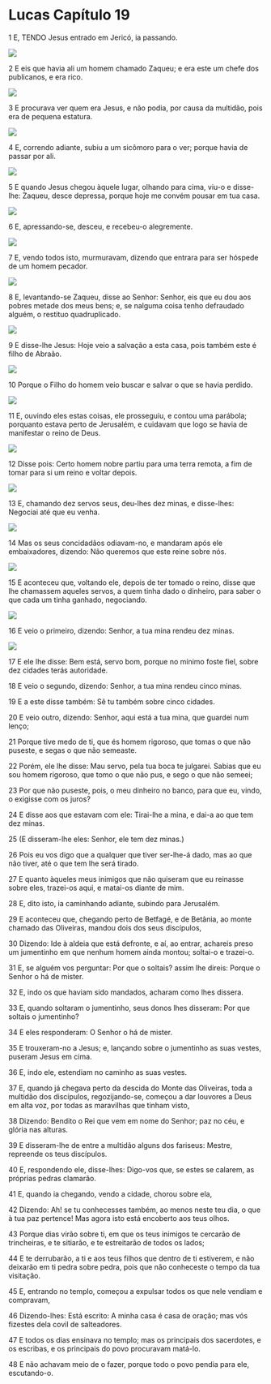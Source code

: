 # Lucas Capítulo 19

1	E, TENDO Jesus entrado em Jericó, ia passando.

![](.img/42_Lk_19_01_RG.jpg)

2	E eis que havia ali um homem chamado Zaqueu; e era este um chefe dos publicanos, e era rico.

![](.img/42_Lk_19_02_RG.jpg)

3	E procurava ver quem era Jesus, e não podia, por causa da multidão, pois era de pequena estatura.

![](.img/42_Lk_19_03_RG.jpg)

4	E, correndo adiante, subiu a um sicômoro para o ver; porque havia de passar por ali.

![](.img/42_Lk_19_04_RG.jpg)

5	E quando Jesus chegou àquele lugar, olhando para cima, viu-o e disse-lhe: Zaqueu, desce depressa, porque hoje me convém pousar em tua casa.

![](.img/42_Lk_19_05_RG.jpg)

6	E, apressando-se, desceu, e recebeu-o alegremente.

![](.img/42_Lk_19_06_RG.jpg)

7	E, vendo todos isto, murmuravam, dizendo que entrara para ser hóspede de um homem pecador.

![](.img/42_Lk_19_07_RG.jpg)

8	E, levantando-se Zaqueu, disse ao Senhor: Senhor, eis que eu dou aos pobres metade dos meus bens; e, se nalguma coisa tenho defraudado alguém, o restituo quadruplicado.

![](.img/42_Lk_19_08_RG.jpg)

9	E disse-lhe Jesus: Hoje veio a salvação a esta casa, pois também este é filho de Abraão.

![](.img/42_Lk_19_09_RG.jpg)

10	Porque o Filho do homem veio buscar e salvar o que se havia perdido.

![](.img/42_Lk_19_10_RG.jpg)

11	E, ouvindo eles estas coisas, ele prosseguiu, e contou uma parábola; porquanto estava perto de Jerusalém, e cuidavam que logo se havia de manifestar o reino de Deus.

![](.img/42_Lk_19_11_RG.jpg)

12	Disse pois: Certo homem nobre partiu para uma terra remota, a fim de tomar para si um reino e voltar depois.

![](.img/42_Lk_19_12_RG.jpg)

13	E, chamando dez servos seus, deu-lhes dez minas, e disse-lhes: Negociai até que eu venha.

![](.img/42_Lk_19_13_RG.jpg)

14	Mas os seus concidadãos odiavam-no, e mandaram após ele embaixadores, dizendo: Não queremos que este reine sobre nós.

![](.img/42_Lk_19_14_RG.jpg)

15	E aconteceu que, voltando ele, depois de ter tomado o reino, disse que lhe chamassem aqueles servos, a quem tinha dado o dinheiro, para saber o que cada um tinha ganhado, negociando.

![](.img/42_Lk_19_15_RG.jpg)

16	E veio o primeiro, dizendo: Senhor, a tua mina rendeu dez minas.

![](.img/42_Lk_19_16_RG.jpg)

17	E ele lhe disse: Bem está, servo bom, porque no mínimo foste fiel, sobre dez cidades terás autoridade.

18	E veio o segundo, dizendo: Senhor, a tua mina rendeu cinco minas.

19	E a este disse também: Sê tu também sobre cinco cidades.

20	E veio outro, dizendo: Senhor, aqui está a tua mina, que guardei num lenço;

21	Porque tive medo de ti, que és homem rigoroso, que tomas o que não puseste, e segas o que não semeaste.

22	Porém, ele lhe disse: Mau servo, pela tua boca te julgarei. Sabias que eu sou homem rigoroso, que tomo o que não pus, e sego o que não semeei;

23	Por que não puseste, pois, o meu dinheiro no banco, para que eu, vindo, o exigisse com os juros?

24	E disse aos que estavam com ele: Tirai-lhe a mina, e dai-a ao que tem dez minas.

25	(E disseram-lhe eles: Senhor, ele tem dez minas.)

26	Pois eu vos digo que a qualquer que tiver ser-lhe-á dado, mas ao que não tiver, até o que tem lhe será tirado.

27	E quanto àqueles meus inimigos que não quiseram que eu reinasse sobre eles, trazei-os aqui, e matai-os diante de mim.

28	E, dito isto, ia caminhando adiante, subindo para Jerusalém.

29	E aconteceu que, chegando perto de Betfagé, e de Betânia, ao monte chamado das Oliveiras, mandou dois dos seus discípulos,

30	Dizendo: Ide à aldeia que está defronte, e aí, ao entrar, achareis preso um jumentinho em que nenhum homem ainda montou; soltai-o e trazei-o.

31	E, se alguém vos perguntar: Por que o soltais? assim lhe direis: Porque o Senhor o há de mister.

32	E, indo os que haviam sido mandados, acharam como lhes dissera.

33	E, quando soltaram o jumentinho, seus donos lhes disseram: Por que soltais o jumentinho?

34	E eles responderam: O Senhor o há de mister.

35	E trouxeram-no a Jesus; e, lançando sobre o jumentinho as suas vestes, puseram Jesus em cima.

36	E, indo ele, estendiam no caminho as suas vestes.

37	E, quando já chegava perto da descida do Monte das Oliveiras, toda a multidão dos discípulos, regozijando-se, começou a dar louvores a Deus em alta voz, por todas as maravilhas que tinham visto,

38	Dizendo: Bendito o Rei que vem em nome do Senhor; paz no céu, e glória nas alturas.

39	E disseram-lhe de entre a multidão alguns dos fariseus: Mestre, repreende os teus discípulos.

40	E, respondendo ele, disse-lhes: Digo-vos que, se estes se calarem, as próprias pedras clamarão.

41	E, quando ia chegando, vendo a cidade, chorou sobre ela,

42	Dizendo: Ah! se tu conhecesses também, ao menos neste teu dia, o que à tua paz pertence! Mas agora isto está encoberto aos teus olhos.

43	Porque dias virão sobre ti, em que os teus inimigos te cercarão de trincheiras, e te sitiarão, e te estreitarão de todos os lados;

44	E te derrubarão, a ti e aos teus filhos que dentro de ti estiverem, e não deixarão em ti pedra sobre pedra, pois que não conheceste o tempo da tua visitação.

45	E, entrando no templo, começou a expulsar todos os que nele vendiam e compravam,

46	Dizendo-lhes: Está escrito: A minha casa é casa de oração; mas vós fizestes dela covil de salteadores.

47	E todos os dias ensinava no templo; mas os principais dos sacerdotes, e os escribas, e os principais do povo procuravam matá-lo.

48	E não achavam meio de o fazer, porque todo o povo pendia para ele, escutando-o.

